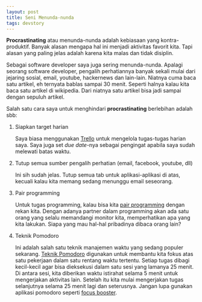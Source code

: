 ```yaml
---
layout: post
title: Seni Menunda-nunda
tags: devstory
---
```


__Procrastinating__ atau menunda-nunda adalah kebiasaan yang kontra-produktif. Banyak alasan mengapa hal ini menjadi aktivitas favorit kita. Tapi alasan yang paling jelas adalah karena kita malas dan tidak disiplin.

Sebagai software developer saya juga sering menunda-nunda. Apalagi seorang software developer, pengalih perhatiannya banyak sekali mulai dari jejaring sosial, email, youtube, hackernews dan lain-lain. Niatnya cuma baca satu artikel, eh ternyata bablas sampai 30 menit. Seperti halnya kalau kita baca satu artikel di wikipedia. Dari niatnya satu artikel bisa jadi sampai dengan sepuluh artikel.

Salah satu cara saya untuk menghindari __procrastinating__ berlebihan adalah sbb:

1. Siapkan target harian

   Saya biasa menggunakan [Trello](http://trello.com) untuk mengelola tugas-tugas harian saya. Saya juga set _due date_-nya sebagai pengingat apabila saya sudah melewati batas waktu.

2. Tutup semua sumber pengalih perhatian (email, facebook, youtube, dll)

   Ini sih sudah jelas. Tutup semua tab untuk aplikasi-aplikasi di atas, kecuali kalau kita memang sedang menunggu email seseorang.

3. Pair programming

   Untuk tugas programming, kalau bisa kita [pair programming](http://www.extremeprogramming.org/rules/pair.html) dengan rekan kita. Dengan adanya partner dalam programming akan ada satu orang yang selalu memandangi monitor kita, memperhatikan apa yang kita lakukan. Siapa yang mau hal-hal pribadinya dibaca orang lain?

4. Teknik Pomodoro

   Ini adalah salah satu teknik manajemen waktu yang sedang populer sekarang. [Teknik Pomodoro](http://pomodorotechnique.com/) digunakan untuk membantu kita fokus atas satu pekerjaan dalam satu rentang waktu tertentu. Setiap tugas dibagi kecil-kecil agar bisa dieksekusi dalam satu sesi yang lamanya 25 menit. Di antara sesi, kita diberikan waktu istirahat selama 5 menit untuk mengerjakan aktivitas lain. Setelah itu kita mulai mengerjakan tugas selanjutnya selama 25 menit lagi dan seterusnya.
   Jangan lupa gunakan aplikasi pomodoro seperti [focus booster](http://www.focusboosterapp.com/).


